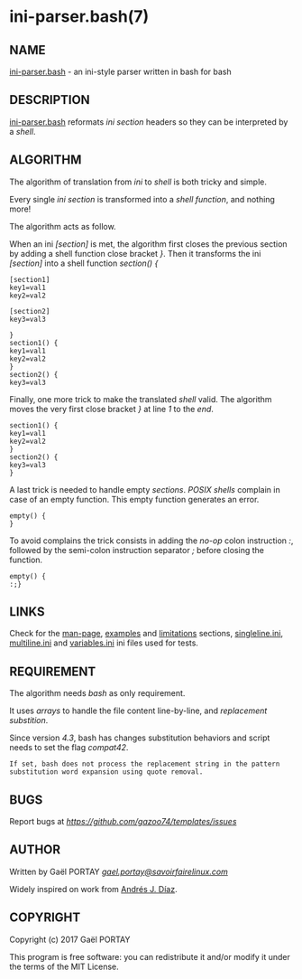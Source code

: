 # ini-parser.bash(7)

## NAME

[ini-parser.bash](ini-parser.bash.7.adoc) - an ini-style parser written in bash
for bash

## DESCRIPTION

[ini-parser.bash](ini-parser.bash) reformats _ini section_ headers so they can
be interpreted by a _shell_.

## ALGORITHM

The algorithm of translation from _ini_ to _shell_ is both tricky and simple.

Every single _ini section_ is transformed into a _shell function_, and nothing
more!

The algorithm acts as follow.

When an ini *[section]* is met, the algorithm first closes the previous section
by adding a shell function close bracket _}_. Then it transforms the ini
*[section]* into a shell function _section() {_

	[section1]
	key1=val1
	key2=val2

	[section2]
	key3=val3

	}
	section1() {
	key1=val1
	key2=val2
	}
	section2() {
	key3=val3

Finally, one more trick to make the translated _shell_ valid. The algorithm
moves the very first close bracket _}_ at line _1_ to the _end_.

	section1() {
	key1=val1
	key2=val2
	}
	section2() {
	key3=val3
	}	

A last trick is needed to handle empty _sections_. _POSIX shells_ complain in
case of an empty function. This empty function generates an error.

	empty() {
	}


To avoid complains the trick consists in adding the _no-op_ colon instruction
_:_, followed by the semi-colon instruction separator _;_ before closing the
function.

	empty() {
	:;}

## LINKS

Check for the [man-page](ini-parser.bash.7.adoc),
[examples](ini-parser.bash.7.adoc#examples) and
[limitations](ini-parser.bash.7.adoc#limitations) sections,
[singleline.ini](tests/01singleline.ini),
[multiline.ini](tests/02multiline.ini) and
[variables.ini](tests/03variables.ini) ini files used for tests.

## REQUIREMENT

The algorithm needs *bash* as only requirement.

It uses _arrays_ to handle the file content line-by-line, and _replacement
substition_.

Since version _4.3_, bash has changes substitution behaviors and script needs
to set the flag _compat42_.

	If set, bash does not process the replacement string in the pattern
	substitution word expansion using quote removal.

## BUGS

Report bugs at *https://github.com/gazoo74/templates/issues*

## AUTHOR

Written by Gaël PORTAY *gael.portay@savoirfairelinux.com*

Widely inspired on work from [Andrés J. Díaz](http://theoldschooldevops.com/2008/02/09/bash-ini-parser/).

## COPYRIGHT

Copyright (c) 2017 Gaël PORTAY

This program is free software: you can redistribute it and/or modify it under
the terms of the MIT License.
